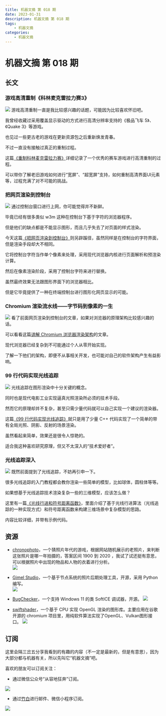 ```yaml
---
title: 机器文摘 第 018 期
date: 2023-01-31
description: 机器文摘 第 018 期
tags: 
    - 机器文摘
categories:
    - 机器文摘
---
```

# 机器文摘 第 018 期

## 长文
### 游戏高清重制《科林麦克雷拉力赛3》
![](2023-01-31-09-15-47.png)
游戏高清重制一直是我比较感兴趣的话题，可能因为比较喜欢怀旧吧。

我曾经收藏过采用覆盖显示驱动的方式进行高清分辨率支持的《极品飞车 5》、《Quake 3》等游戏。

也见过一些更古老的游戏在更新资源包之后重新焕发青春。

不过一直没有接触过真正的重制过程。

这篇[《重制科林麦克雷拉力赛》](https://cookieplmonster.github.io/2023/01/15/remastering-colin-mcrae-rally-3-silentpatch/)详细记录了一个优秀的赛车游戏进行高清重制的过程。

可以带你了解老旧游戏如何进行“宽屏”、“超宽屏”支持，如何重制高清界面UI元素等，过程充满了对不可能的挑战。

### 把网页渲染到控制台
![](2023-01-31-09-24-01.png)
通过控制台窗口进行上网，你可能觉得并不新鲜。

毕竟已经有很多类似 w3m 这种在控制台下基于字符的浏览器程序。

但是他们的缺点都是不能显示图形，而且几乎失去了对页面的样式渲染。

今天这篇[《把网页渲染到控制台》](https://fathy.fr/carbonyl)则另辟蹊径，虽然同样是在控制台的字符界面，但是渲染手段却大不相同。

它将控制台字符当作单个像素来处理，采用现代浏览器内核进行页面解析和预渲染计算。

然后在像素渲染阶段，采用了控制台字符来进行替换。

虽然最终效果无法跟图形界面下的浏览器相比。

但是它毕竟提供了一种在终端控制台进行图形化网页显示的可能。


### Chromium 渲染流水线——字节码到像素的一生
![](2023-01-31-09-32-37.png)
看了前面网页渲染到控制台的文章，如果对浏览器的原理架构比较感兴趣的话。

可以看看这篇[讲解 Chromium 浏览器渲染架构](https://zhuanlan.zhihu.com/p/574069391)的文章。

现代浏览器已经复杂到不可能通过个人从零开始实现。

了解一下他们的架构，即便不从事相关开发，也可能对自己的软件架构产生有益影响。

### 99 行代码实现光线追踪
![](2023-01-31-09-40-20.png)
光线追踪在图形渲染中十分关键的概念。

同时也是现代电影工业实现逼真光照渲染所必须的技术手段。

然而它的原理却并不复杂，甚至只需少量代码就可以自己实现一个建议的渲染器。

这篇[《99 行代码实现光线追踪》](http://kevinbeason.com/smallpt/)就只是用了少量 C++ 代码实现了一个简单的带有全局光照、阴影、反射的场景渲染。

虽然看起来简单，效果还是很令人惊艳的。

适合我这种喜欢研究原理，但又不太深入的“技术爱好者”。

### 光线追踪深入
![](2023-01-31-09-47-14.png)
既然前面提到了光线追踪，不妨再引申一下。

很多光线追踪的入门教程都会教你渲染一些简单的模型，比如球体，圆柱体等等。

如果想基于光线追踪技术渲染复杂一些的三维模型，应该怎么做？

这里有一篇[《光线行进和符号距离函数》](https://jamie-wong.com/2016/07/15/ray-marching-signed-distance-functions/)，里面介绍了基于光线行进算法（光线追踪的一种实现方式）和符号距离函数来构建三维场景中复杂模型的思路。

内容比较详细，并带有示例代码。


## 资源
- [chronophoto](https://www.chronophoto.app/game.html)，一个猜照片年代的游戏，根据网站随机展示的老照片，来判断这张照片是哪一年拍摄的，答案区间 1900 到 2020 ，我试了试还挺有意思，可以根据照片中出现的物品和人物的衣着进行分析。  
  ![](2023-01-31-09-56-50.png)

- [Gimel Studio](https://github.com/GimelStudio/GimelStudio)，一个基于节点系统的照片后期处理工具，开源，采用 Python 编写。  
  ![](2023-01-31-10-00-55.png)

- [BugChecker](https://github.com/vitoplantamura/BugChecker)，一个支持 Windows 11 的类  SoftICE 调试器，开源。
  ![](2023-01-31-10-04-14.png)

- [swiftshader](https://github.com/google/swiftshader)，一个基于 CPU 实现 OpenGL 渲染的图形库。主要应用在谷歌开源的 chromium 项目里，用纯软件算法实现了OpenGL、Vulkan图形接口。
  ![](2023-01-31-10-08-42.png)

## 订阅
这里会隔三岔五分享我看到的有趣的内容（不一定是最新的，但是有意思），因为大部分都与机器有关，所以先叫它“机器文摘”吧。

喜欢的朋友可以订阅关注：

- 通过微信公众号“从容地狂奔”订阅。

![](../weixin.jpg)

- 通过[竹白](https://zhubai.love/)进行邮件、微信小程序订阅。

![](../zhubai.jpg)